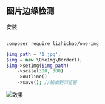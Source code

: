 ## 图片边缘检测

安装
```shell

composer require lizhichao/one-img

```

```php
$img_path = '1.jpg';
$img = new \OneImg\Border();
$img->setImg($img_path)
    ->scale(300, 300)
    ->outline()
    ->save(); //输出到浏览器

```
![效果](https://github.com/lizhichao/doImg/blob/master/r.png)
